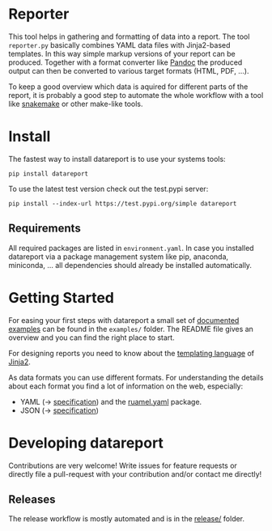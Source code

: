 
# Reporter

   This tool helps in gathering and formatting of data into a report. The tool
   `reporter.py` basically combines YAML data files with Jinja2-based
   templates.  In this way simple markup versions of your report can be
   produced. Together with a format converter like [Pandoc](http://pandoc.org)
   the produced output can then be converted to various target formats (HTML,
   PDF, ...).

   To keep a good overview which data is aquired for different parts of the
   report, it is probably a good step to automate the whole workflow with a
   tool like [snakemake](https://snakemake.readthedocs.io/en/stable/) or other
   make-like tools.


# Install

   The fastest way to install datareport is to use your systems tools:

    pip install datareport

   To use the latest test version check out the test.pypi server:

    pip install --index-url https://test.pypi.org/simple datareport

## Requirements

   All required packages are listed in `environment.yaml`. In case you
   installed datareport via a package management system like pip, anaconda,
   miniconda, ... all dependencies should already be installed automatically.


# Getting Started

   For easing your first steps with datareport a small set of [documented
   examples](examples/README.md) can be found in the `examples/` folder. The
   README file gives an overview and you can find the right place to start.

   For designing reports you need to know about the [templating
   language](http://jinja.pocoo.org/docs/2.10/templates/) of
   [Jinja2](http://jinja.pocoo.org/docs/2.10/).

   As data formats you can use different formats. For understanding the details
   about each format you find a lot of information on the web, especially:

   * YAML (→ [specification](http://yaml.org/spec/)) and the
     [ruamel.yaml](https://yaml.readthedocs.io/en/latest/basicuse.html)
     package.
   * JSON (→ [specification](https://json.org/))


# Developing datareport

   Contributions are very welcome! Write issues for feature requests or
   directly file a pull-request with your contribution and/or contact me
   directly!

## Releases

   The release workflow is mostly automated and is in the [release/](release/)
   folder.


